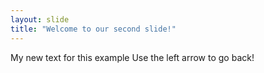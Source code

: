 ```yaml
---
layout: slide
title: "Welcome to our second slide!"
---
```

My new text for this example
Use the left arrow to go back!
